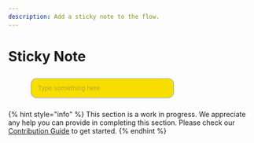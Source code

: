 ```yaml
---
description: Add a sticky note to the flow.
---
```


# Sticky Note

<figure><img src="../../../.gitbook/assets/image (2) (1) (1).png" alt="" width="304"><figcaption></figcaption></figure>

{% hint style="info" %}
This section is a work in progress. We appreciate any help you can provide in completing this section. Please check our [Contribution Guide](../../../CONTRIBUTING.md) to get started.
{% endhint %}

